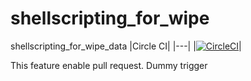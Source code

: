 # shellscripting_for_wipe
shellscripting_for_wipe_data
|Circle CI|
|---|
|[![CircleCI](https://circleci.com/gh/hemanth22/shellscripting_for_wipe/tree/main.svg?style=svg)](https://circleci.com/gh/hemanth22/shellscripting_for_wipe/tree/main)|


This feature enable pull request.
Dummy trigger
